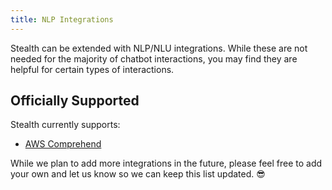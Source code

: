 ```yaml
---
title: NLP Integrations
---
```


Stealth can be extended with NLP/NLU integrations. While these are not needed for the majority of chatbot interactions, you may find they are helpful for certain types of interactions.

## Officially Supported

Stealth currently supports:

* [AWS Comprehend](https://github.com/hellostealth/stealth-aws-comprehend)

While we plan to add more integrations in the future, please feel free to add your own and let us know so we can keep this list updated. 😎
